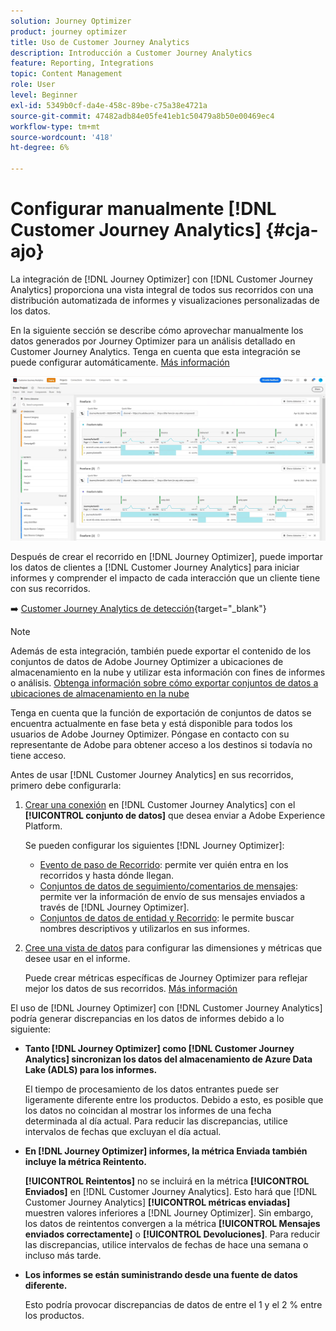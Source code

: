 ```yaml
---
solution: Journey Optimizer
product: journey optimizer
title: Uso de Customer Journey Analytics
description: Introducción a Customer Journey Analytics
feature: Reporting, Integrations
topic: Content Management
role: User
level: Beginner
exl-id: 5349b0cf-da4e-458c-89be-c75a38e4721a
source-git-commit: 47482adb84e05fe41eb1c50479a8b50e00469ec4
workflow-type: tm+mt
source-wordcount: '418'
ht-degree: 6%

---
```


# Configurar manualmente [!DNL Customer Journey Analytics] {#cja-ajo}

La integración de [!DNL Journey Optimizer] con [!DNL Customer Journey Analytics] proporciona una vista integral de todos sus recorridos con una distribución automatizada de informes y visualizaciones personalizadas de los datos.

En la siguiente sección se describe cómo aprovechar manualmente los datos generados por Journey Optimizer para un análisis detallado en Customer Journey Analytics. Tenga en cuenta que esta integración se puede configurar automáticamente. [Más información](report-gs-cja.md)

![](assets/cja.png)

Después de crear el recorrido en [!DNL Journey Optimizer], puede importar los datos de clientes a [!DNL Customer Journey Analytics] para iniciar informes y comprender el impacto de cada interacción que un cliente tiene con sus recorridos.

➡️ [Customer Journey Analytics de detección](https://experienceleague.adobe.com/es/docs/analytics-platform/using/integrations/ajo#manually-configure-a-data-view-to-be-used-with-journey-optimizer){target="_blank"}

>[!NOTE]
>
>Además de esta integración, también puede exportar el contenido de los conjuntos de datos de Adobe Journey Optimizer a ubicaciones de almacenamiento en la nube y utilizar esta información con fines de informes o análisis. [Obtenga información sobre cómo exportar conjuntos de datos a ubicaciones de almacenamiento en la nube](../data/export-datasets.md)
>
>Tenga en cuenta que la función de exportación de conjuntos de datos se encuentra actualmente en fase beta y está disponible para todos los usuarios de Adobe Journey Optimizer. Póngase en contacto con su representante de Adobe para obtener acceso a los destinos si todavía no tiene acceso.

Antes de usar [!DNL Customer Journey Analytics] en sus recorridos, primero debe configurarla:

1. [Crear una conexión](https://experienceleague.adobe.com/docs/analytics-platform/using/cja-connections/create-connection.html?lang=es) en [!DNL Customer Journey Analytics] con el **[!UICONTROL conjunto de datos]** que desea enviar a Adobe Experience Platform.

   Se pueden configurar los siguientes [!DNL Journey Optimizer]:
   * [Evento de paso de Recorrido](../data/datasets-query-examples.md#journey-step-event): permite ver quién entra en los recorridos y hasta dónde llegan.
   * [Conjuntos de datos de seguimiento/comentarios de mensajes](../data/datasets-query-examples.md#message-feedback-event-dataset): permite ver la información de envío de sus mensajes enviados a través de [!DNL Journey Optimizer].
   * [Conjuntos de datos de entidad y Recorrido](../data/datasets-query-examples.md#entity-dataset): le permite buscar nombres descriptivos y utilizarlos en sus informes.

1. [Cree una vista de datos](https://experienceleague.adobe.com/docs/analytics-platform/using/cja-dataviews/create-dataview.html?lang=es) para configurar las dimensiones y métricas que desee usar en el informe.

   Puede crear métricas específicas de Journey Optimizer para reflejar mejor los datos de sus recorridos. [Más información](https://experienceleague.adobe.com/docs/analytics-platform/using/integrations/ajo.html?lang=es#configure-the-data-view-to-accommodate-journey-optimizer-dimensions-and-metrics)

El uso de [!DNL Journey Optimizer] con [!DNL Customer Journey Analytics] podría generar discrepancias en los datos de informes debido a lo siguiente:

* **Tanto [!DNL Journey Optimizer] como [!DNL Customer Journey Analytics] sincronizan los datos del almacenamiento de Azure Data Lake (ADLS) para los informes.**

  El tiempo de procesamiento de los datos entrantes puede ser ligeramente diferente entre los productos. Debido a esto, es posible que los datos no coincidan al mostrar los informes de una fecha determinada al día actual. Para reducir las discrepancias, utilice intervalos de fechas que excluyan el día actual.

* **En [!DNL Journey Optimizer] informes, la métrica Enviada también incluye la métrica Reintento.**

  **[!UICONTROL Reintentos]** no se incluirá en la métrica **[!UICONTROL Enviados]** en [!DNL Customer Journey Analytics]. Esto hará que [!DNL Customer Journey Analytics] **[!UICONTROL métricas enviadas]** muestren valores inferiores a [!DNL Journey Optimizer]. Sin embargo, los datos de reintentos convergen a la métrica **[!UICONTROL Mensajes enviados correctamente]** o **[!UICONTROL Devoluciones]**.
Para reducir las discrepancias, utilice intervalos de fechas de hace una semana o incluso más tarde.

* **Los informes se están suministrando desde una fuente de datos diferente.**

  Esto podría provocar discrepancias de datos de entre el 1 y el 2 % entre los productos.
